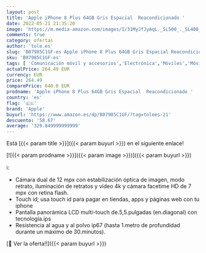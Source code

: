 ```yaml
---
layout: post
title: 'Apple iPhone 8 Plus 64GB Gris Espacial  Reacondicionado '
date: 2022-05-21 21:35:20
image: 'https://m.media-amazon.com/images/I/31MyJfJyAqL._SL500_._SL400_.jpg'
comments: true
category: ofertas
author: 'tole.es'
slug: 'B07985C1GF-es Apple iPhone 8 Plus 64GB Gris Espacial Reacondicionado'
sku: 'B07985C1GF-es'
tags: [ 'Comunicación móvil y accesorios','Electrónica','Móviles','Móviles y smartphones libres','apple','iphone','🇪🇸', ]
actualPrice: 264.49 EUR
currency: EUR
price: 264.49
comparePrice: 640.0 EUR
prodname: 'Apple iPhone 8 Plus 64GB Gris Espacial  Reacondicionado '
country: 'es'
flag: '🇪🇸'
brand: 'Apple'
buyurl: 'https://www.amazon.es/dp/B07985C1GF/?tag=tolees-21'
descuento: '58.67'
average: '329.849999999999'
---
```


Está [{{< param title >}}]({{< param buyurl >}}) en el siguiente enlace!

[![{{< param prodname >}}]({{< param image >}})]({{< param buyurl >}})

ℹ️:

- Cámara dual de 12 mpx con estabilización óptica de imagen, modo retrato, iluminación de retratos y vídeo 4k y cámara facetime HD de 7 mpx con retina flash.
- Touch id; usa touch id para pagar en tiendas, apps y páginas web con tu iphone
- Pantalla panorámica LCD multi-touch de.5,5.pulgadas (en.diagonal) con tecnología.ips
- Resistencia al agua y al polvo ip67 (hasta 1.metro de profundidad durante un máximo de 30.minutos).

[🛒 Ver la oferta!!]({{< param buyurl >}})
